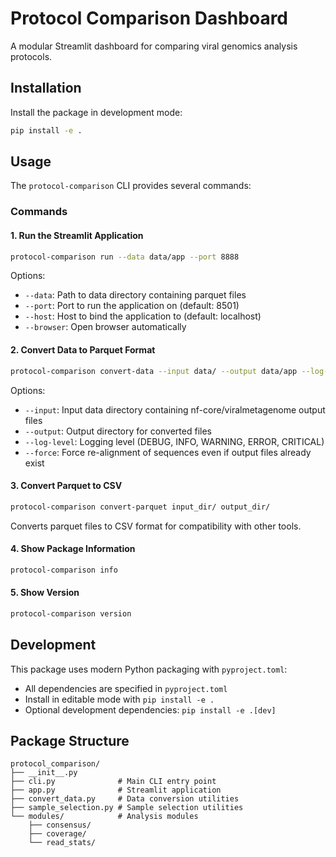 # Protocol Comparison Dashboard

A modular Streamlit dashboard for comparing viral genomics analysis protocols.

## Installation

Install the package in development mode:

```bash
pip install -e .
```

## Usage

The `protocol-comparison` CLI provides several commands:

### Commands

#### 1. Run the Streamlit Application
```bash
protocol-comparison run --data data/app --port 8888
```

Options:
- `--data`: Path to data directory containing parquet files
- `--port`: Port to run the application on (default: 8501)
- `--host`: Host to bind the application to (default: localhost)
- `--browser`: Open browser automatically

#### 2. Convert Data to Parquet Format
```bash
protocol-comparison convert-data --input data/ --output data/app --log-level INFO
```

Options:
- `--input`: Input data directory containing nf-core/viralmetagenome output files
- `--output`: Output directory for converted files
- `--log-level`: Logging level (DEBUG, INFO, WARNING, ERROR, CRITICAL)
- `--force`: Force re-alignment of sequences even if output files already exist

#### 3. Convert Parquet to CSV
```bash
protocol-comparison convert-parquet input_dir/ output_dir/
```

Converts parquet files to CSV format for compatibility with other tools.

#### 4. Show Package Information
```bash
protocol-comparison info
```

#### 5. Show Version
```bash
protocol-comparison version
```

## Development

This package uses modern Python packaging with `pyproject.toml`:

- All dependencies are specified in `pyproject.toml`
- Install in editable mode with `pip install -e .`
- Optional development dependencies: `pip install -e .[dev]`

## Package Structure

```
protocol_comparison/
├── __init__.py
├── cli.py              # Main CLI entry point
├── app.py              # Streamlit application
├── convert_data.py     # Data conversion utilities
├── sample_selection.py # Sample selection utilities
└── modules/            # Analysis modules
    ├── consensus/
    ├── coverage/
    └── read_stats/
```
